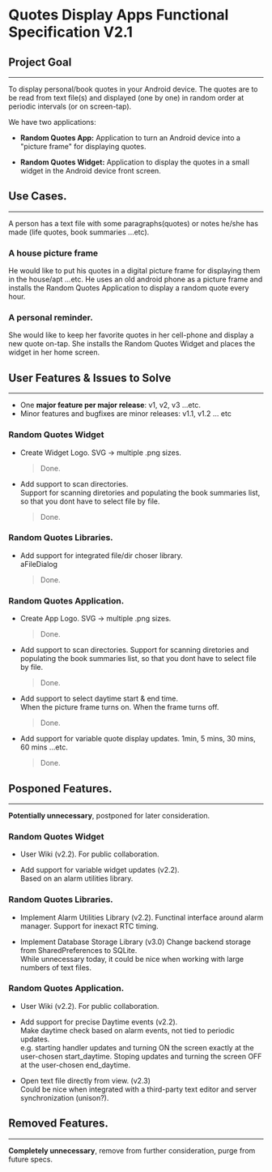 Quotes Display Apps Functional Specification V2.1
=================================================

## Project Goal
---
To display personal/book quotes in your Android device. The quotes are 
to be read from text file(s) and displayed (one by one) in random order 
at periodic intervals (or on screen-tap). 

We have two applications: 

* **Random Quotes App:** Application to turn an Android device into a 
"picture frame" for displaying quotes.

* **Random Quotes Widget:** Application to display the quotes in a small widget 
in the Android device front screen. 

## Use Cases.
---

A person has a text file with some paragraphs(quotes) or notes he/she has 
made (life quotes, book summaries ...etc).

### A house picture frame

He would like to put his quotes in a digital picture frame for displaying 
them in the house/apt ...etc. He uses an old android phone as a picture 
frame and installs the Random Quotes Application to display a random quote 
every hour.

### A personal reminder.

She would like to keep her favorite quotes in her cell-phone and display 
a new quote on-tap. She installs the Random Quotes Widget and places 
the widget in her home screen.

## User Features & Issues to Solve
---

* One **major feature per major release**: v1, v2, v3 ...etc.
* Minor features and bugfixes are minor releases: v1.1, v1.2 ... etc

### Random Quotes Widget

* Create Widget Logo.
    SVG -> multiple .png sizes.
    > Done.

* Add support to scan directories.  
    Support for scanning diretories and populating the book summaries 
    list, so that you dont have to select file by file.  
    > Done.

### Random Quotes Libraries.  

* Add support for integrated file/dir choser library.  
    aFileDialog  
    > Done.  

### Random Quotes Application.

* Create App Logo.
    SVG -> multiple .png sizes.
    > Done.

* Add support to scan directories.
    Support for scanning diretories and populating the book summaries 
    list, so that you dont have to select file by file.  
    > Done.
    
* Add support to select daytime start & end time.  
    When the picture frame turns on. When the frame turns off.  
    > Done.
    
* Add support for variable quote display updates.
    1min, 5 mins, 30 mins, 60 mins ...etc.
    > Done.

## Posponed Features.
---

**Potentially unnecessary**, postponed for later consideration. 

### Random Quotes Widget

* User Wiki (v2.2).
    For public collaboration.

* Add support for variable widget updates (v2.2).  
    Based on an alarm utilities library.

### Random Quotes Libraries. 
* Implement Alarm Utilities Library (v2.2).
    Functinal interface around alarm manager. Support for inexact RTC 
    timing. 

* Implement Database Storage Library (v3.0)
    Change backend storage from SharedPreferences to SQLite.  
    While unnecessary today, it could be nice when working with large 
    numbers of text files. 

### Random Quotes Application.

* User Wiki (v2.2).
    For public collaboration.

* Add support for precise Daytime events (v2.2).  
    Make daytime check based on alarm events, not tied to periodic updates.  
    e.g. starting handler updates and turning ON the screen exactly at 
    the user-chosen start_daytime. Stoping updates and turning the 
    screen OFF at the user-chosen end_daytime.

* Open text file directly from view. (v2.3)  
    Could be nice when integrated with a third-party text editor and 
    server synchronization (unison?).
    
## Removed Features.
---

**Completely unnecessary**, remove from further consideration, purge 
from future specs.
